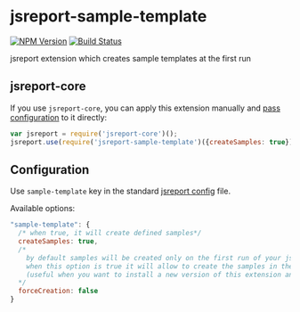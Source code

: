 # jsreport-sample-template
[![NPM Version](http://img.shields.io/npm/v/jsreport-sample-template.svg?style=flat-square)](https://npmjs.com/package/jsreport-sample-template)
[![Build Status](https://travis-ci.org/jsreport/jsreport-sample-template.png?branch=master)](https://travis-ci.org/jsreport/jsreport-sample-template)

jsreport extension which creates sample templates at the first run

## jsreport-core

If you use `jsreport-core`, you can apply this extension manually and [pass configuration](#configuration) to it directly:

```js
var jsreport = require('jsreport-core')();
jsreport.use(require('jsreport-sample-template')({createSamples: true}));
```

## Configuration

Use `sample-template` key in the standard [jsreport config](https://github.com/jsreport/jsreport/blob/master/config.md) file.

Available options:

```js
"sample-template": {
  /* when true, it will create defined samples*/
  createSamples: true,
  /*
    by default samples will be created only on the first run of your jsreport installation,
    when this option is true it will allow to create the samples in the next run
    (useful when you want to install a new version of this extension and want to create the new examples that come with it)
  */
  forceCreation: false
}
```
